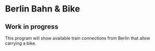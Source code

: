 # Berlin Bahn & Bike

## Work in progress
This program will show available train connections from Berlin that allow carrying a bike.
